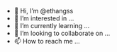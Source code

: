 - 👋 Hi, I’m @ethangss
- 👀 I’m interested in ...
- 🌱 I’m currently learning ...
- 💞️ I’m looking to collaborate on ...
- 📫 How to reach me ...

<!---
ethangss/ethangss is a ✨ special ✨ repository because its `README.md` (this file) appears on your GitHub profile.
You can click the Preview link to take a look at your changes.
--->
